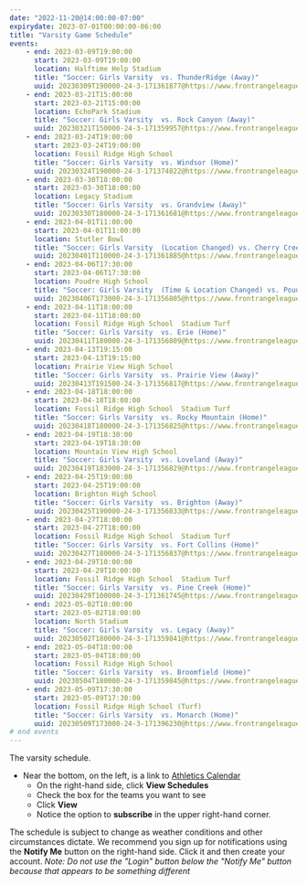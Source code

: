 ```yaml
---
date: "2022-11-20@14:00:00-07:00"
expirydate: 2023-07-01T00:00:00-06:00
title: "Varsity Game Schedule"
events:
    - end: 2023-03-09T19:00:00
      start: 2023-03-09T19:00:00
      location: Halftime Help Stadium
      title: "Soccer: Girls Varsity  vs. ThunderRidge (Away)"
      uuid: 20230309T190000-24-3-171361877@https://www.frontrangeleague.org
    - end: 2023-03-21T15:00:00
      start: 2023-03-21T15:00:00
      location: EchoPark Stadium
      title: "Soccer: Girls Varsity  vs. Rock Canyon (Away)"
      uuid: 20230321T150000-24-3-171359957@https://www.frontrangeleague.org
    - end: 2023-03-24T19:00:00
      start: 2023-03-24T19:00:00
      location: Fossil Ridge High School
      title: "Soccer: Girls Varsity  vs. Windsor (Home)"
      uuid: 20230324T190000-24-3-171374822@https://www.frontrangeleague.org
    - end: 2023-03-30T18:00:00
      start: 2023-03-30T18:00:00
      location: Legacy Stadium
      title: "Soccer: Girls Varsity  vs. Grandview (Away)"
      uuid: 20230330T180000-24-3-171361681@https://www.frontrangeleague.org
    - end: 2023-04-01T11:00:00
      start: 2023-04-01T11:00:00
      location: Stutler Bowl
      title: "Soccer: Girls Varsity  (Location Changed) vs. Cherry Creek (Away)"
      uuid: 20230401T110000-24-3-171361885@https://www.frontrangeleague.org
    - end: 2023-04-06T17:30:00
      start: 2023-04-06T17:30:00
      location: Poudre High School
      title: "Soccer: Girls Varsity  (Time & Location Changed) vs. Poudre (Away)"
      uuid: 20230406T173000-24-3-171356805@https://www.frontrangeleague.org
    - end: 2023-04-11T18:00:00
      start: 2023-04-11T18:00:00
      location: Fossil Ridge High School  Stadium Turf
      title: "Soccer: Girls Varsity  vs. Erie (Home)"
      uuid: 20230411T180000-24-3-171356809@https://www.frontrangeleague.org
    - end: 2023-04-13T19:15:00
      start: 2023-04-13T19:15:00
      location: Prairie View High School
      title: "Soccer: Girls Varsity  vs. Prairie View (Away)"
      uuid: 20230413T191500-24-3-171356817@https://www.frontrangeleague.org
    - end: 2023-04-18T18:00:00
      start: 2023-04-18T18:00:00
      location: Fossil Ridge High School  Stadium Turf
      title: "Soccer: Girls Varsity  vs. Rocky Mountain (Home)"
      uuid: 20230418T180000-24-3-171356825@https://www.frontrangeleague.org
    - end: 2023-04-19T18:30:00
      start: 2023-04-19T18:30:00
      location: Mountain View High School
      title: "Soccer: Girls Varsity  vs. Loveland (Away)"
      uuid: 20230419T183000-24-3-171356829@https://www.frontrangeleague.org
    - end: 2023-04-25T19:00:00
      start: 2023-04-25T19:00:00
      location: Brighton High School
      title: "Soccer: Girls Varsity  vs. Brighton (Away)"
      uuid: 20230425T190000-24-3-171356833@https://www.frontrangeleague.org
    - end: 2023-04-27T18:00:00
      start: 2023-04-27T18:00:00
      location: Fossil Ridge High School  Stadium Turf
      title: "Soccer: Girls Varsity  vs. Fort Collins (Home)"
      uuid: 20230427T180000-24-3-171356837@https://www.frontrangeleague.org
    - end: 2023-04-29T10:00:00
      start: 2023-04-29T10:00:00
      location: Fossil Ridge High School  Stadium Turf
      title: "Soccer: Girls Varsity  vs. Pine Creek (Home)"
      uuid: 20230429T100000-24-3-171361745@https://www.frontrangeleague.org
    - end: 2023-05-02T18:00:00
      start: 2023-05-02T18:00:00
      location: North Stadium
      title: "Soccer: Girls Varsity  vs. Legacy (Away)"
      uuid: 20230502T180000-24-3-171359841@https://www.frontrangeleague.org
    - end: 2023-05-04T18:00:00
      start: 2023-05-04T18:00:00
      location: Fossil Ridge High School
      title: "Soccer: Girls Varsity  vs. Broomfield (Home)"
      uuid: 20230504T180000-24-3-171359845@https://www.frontrangeleague.org
    - end: 2023-05-09T17:30:00
      start: 2023-05-09T17:30:00
      location: Fossil Ridge High School (Turf)
      title: "Soccer: Girls Varsity  vs. Monarch (Home)"
      uuid: 20230509T173000-24-3-171396230@https://www.frontrangeleague.org
# end events
---
```


The varsity schedule.

<!--more-->

* Near the bottom, on the left, is a link to [Athletics
  Calendar][athletic-schedules]
    * On the right-hand side, click **View Schedules**
    * Check the box for the teams you want to see
    * Click **View**
    * Notice the option to **subscribe** in the upper right-hand corner.

The schedule is subject to change as weather conditions and other circumstances
dictate. We recommend you sign up for notifications using the **Notify Me**
button on the right-hand side. Click it and then create your account. *Note: Do
not use the "Login" button below the "Notify Me" button because that appears to
be something different*

[frh-schedules]: https://frh.psdschools.org/about-our-school/calendars-schedules
[athletic-schedules]: http://www.frontrangeleague.org/g5-bin/client.cgi?G5genie=812&school_id=5
